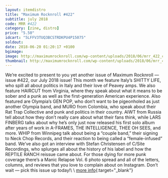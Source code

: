 ```yaml
---
layout: itemdistro
title: "Maximum Rocknroll #422"
subtitle: july 2018
code: MRR #422
category: [zine, distro]
price: "5.50"
idcart: "5LFFV3TUQ3BCSTRDKPU4P15075"
soldout:
date: 2018-06-20 01:20:17 +0100
bgimage:
image: http://maximumrocknroll.com/wp-content/uploads/2018/06/mrr_422_cvr.jpg
thumbnail: http://maximumrocknroll.com/wp-content/uploads/2018/06/mrr_422_cvr.jpg
---
```


We’re excited to present to you yet another issue of Maximum Rocknroll — issue #422, our July 2018 issue! This month we feature Italy’s SHITTY LIFE, who spill all about politics in Italy and their love of Peavey amps. We also feature HAIRCUT from Virginia, where they speak about what it means to be sober and a punk as well as the first-generation American experience. Also featured are Olympia’s GEN POP, who don’t want to be pigeonholed as just another Olympia band, and MURO from Colombia, who speak about their Rat Trap Collective and punk and politics in their country. AIWT from Russia tell about how they don’t really care about what their fans think, while LARS FINBERG talks about why he’s only just now released his first solo album after years of work in A-FRAMES, THE INTELLIGENCE, THEE OH SEES, and more. WHIP from Winnipeg talk about being a “couple band,” their signing to Neck Chop Records, and their reaction to being called a “female-infused” band. We’ve also got an interview with Stefan Christensen of C/Site Recordings, who splurges all about the history of his label and how the REPTILE RANCH reissue came about. For those dying for more punk coverage there’s a Manic Relapse Vol. 6 photo spread and all of the letters, columns, and reviews that you love to complain about on Instagram. Don’t wait — pick this issue up today!\\
\\
[more info](http://www.maximumrocknroll.com){:target="_blank"}